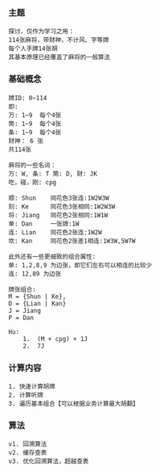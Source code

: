 ### 主题
    探讨，仅作为学习之用：
    114张麻将，带财神，不计风、字等牌
    每个人手牌14张胡
    其基本原理已经覆盖了麻将的一般算法
### 基础概念
    牌ID: 0~114
    即:
    万: 1~9  每个4张
    筒: 1~9  每个4张
    条: 1~9  每个4张
    财神： 6 张
    共114张

    麻将的一些名词：
    万: W, 条: T 筒: D, 财: JK
    吃，碰，刚: cpg

    顺: Shun    同花色3张连:1W2W3W
    刻: Ke      同花色3张相同:1W2W3W
    将: Jiang   同花色2张相同:1W1W
    单: Dan     一张牌:1W
    连: Lian    同花色2张连:1W2W
    坎: Kan     同花色2张差1相连:1W3W,5W7W

    此外还有一些更细致的组合属性:
    单: 1,2,8,9 为边张，即它们左右可以相连的比较少
    连: 12,89 为边张 

    牌张组合:
    M = {Shun | Ke},
    D = {Lian | Kan}
    J = Jiang
    P = Dan

    Hu: 
        1.  (M + cpg) + 1J
        2.  7J
    
### 计算内容
    1. 快速计算胡牌
    2. 计算听牌
    3. 遍历基本组合【可以根据业务计算最大胡翻】

### 算法
    v1. 回溯算法
    v2. 缓存查表
    v3. 优化回溯算法，超越查表